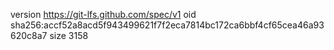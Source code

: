 version https://git-lfs.github.com/spec/v1
oid sha256:accf52a8acd5f943499621f7f2eca7814bc172ca6bbf4cf65cea46a93620c8a7
size 3158
